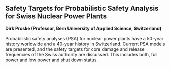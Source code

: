 ## Safety Targets for Probabilistic Safety Analysis for Swiss Nuclear Power Plants 
**Dirk Proske (Professor, Bern University of Applied Science, Switzerland)**

Probabilistic safety analyses (PSA) for nuclear power plants have a 50-year history worldwide and a 40-year history in Switzerland. Current PSA models are presented, and the safety targets for core damage and release frequencies of the Swiss authority are discussed. This includes both, full power and low power and shut down status. 